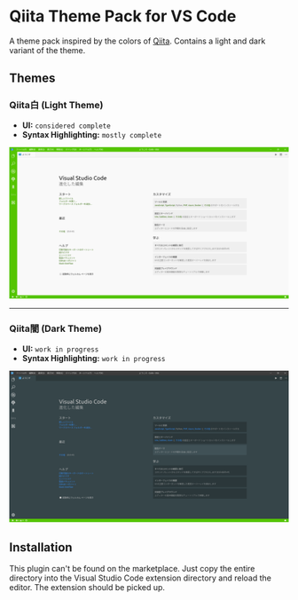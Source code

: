 # Qiita Theme Pack for VS Code

A theme pack inspired by the colors of [Qiita](https://qiita.com/). Contains a light and dark variant of the theme.

## Themes

### **Qiita白** (Light Theme)

 - **UI:** `considered complete`
 - **Syntax Highlighting:** `mostly complete`

![Qiita白 Screenshot](./images/light.png)

---

### **Qiita闇** (Dark Theme)

 - **UI:** `work in progress`
 - **Syntax Highlighting:** `work in progress`

![Qiita闇 Screenshot](./images/dark.png)

## Installation

This plugin can't be found on the marketplace. Just copy the entire
directory into the Visual Studio Code extension directory and reload
the editor. The extension should be picked up.
